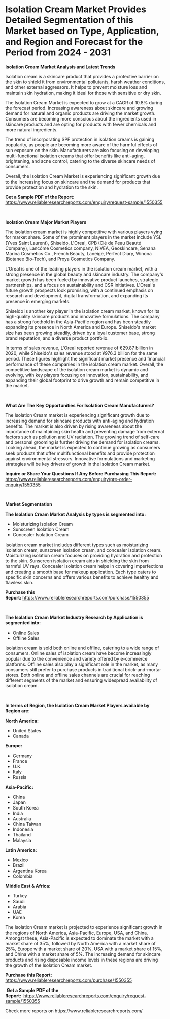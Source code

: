 <p><h1>Isolation Cream Market Provides Detailed Segmentation of this Market based on Type, Application, and Region and Forecast for the Period from 2024 - 2031</h1></p><p><strong>Isolation Cream Market Analysis and Latest Trends</strong></p>
<p><p>Isolation cream is a skincare product that provides a protective barrier on the skin to shield it from environmental pollutants, harsh weather conditions, and other external aggressors. It helps to prevent moisture loss and maintain skin hydration, making it ideal for those with sensitive or dry skin.</p><p>The Isolation Cream Market is expected to grow at a CAGR of 10.8% during the forecast period. Increasing awareness about skincare and growing demand for natural and organic products are driving the market growth. Consumers are becoming more conscious about the ingredients used in skincare products and are opting for products with fewer chemicals and more natural ingredients.</p><p>The trend of incorporating SPF protection in isolation creams is gaining popularity, as people are becoming more aware of the harmful effects of sun exposure on the skin. Manufacturers are also focusing on developing multi-functional isolation creams that offer benefits like anti-aging, brightening, and acne control, catering to the diverse skincare needs of consumers.</p><p>Overall, the Isolation Cream Market is experiencing significant growth due to the increasing focus on skincare and the demand for products that provide protection and hydration to the skin.</p></p>
<p><strong>Get a Sample PDF of the Report:&nbsp;</strong> <a href="https://www.reliableresearchreports.com/enquiry/request-sample/1550355">https://www.reliableresearchreports.com/enquiry/request-sample/1550355</a></p>
<p>&nbsp;</p>
<p><strong>Isolation Cream Major Market Players</strong></p>
<p><p>The isolation cream market is highly competitive with various players vying for market share. Some of the prominent players in the market include YSL (Yves Saint Laurent), Shiseido, L'Oreal, CPB (Clé de Peau Beauté Company), Lancôme Cosmetics company, NIVEA, Geoskincare, Senana Marina Cosmetics Co., French Beauty, Laneige, Perfect Diary, Winona (Botanee Bio-Tech), and Proya Cosmetics Company.</p><p>L'Oreal is one of the leading players in the isolation cream market, with a strong presence in the global beauty and skincare industry. The company's market growth has been fueled by innovative product launches, strategic partnerships, and a focus on sustainability and CSR initiatives. L'Oreal's future growth prospects look promising, with a continued emphasis on research and development, digital transformation, and expanding its presence in emerging markets.</p><p>Shiseido is another key player in the isolation cream market, known for its high-quality skincare products and innovative formulations. The company has a strong foothold in the Asia-Pacific region and has been steadily expanding its presence in North America and Europe. Shiseido's market size has been growing steadily, driven by a loyal customer base, strong brand reputation, and a diverse product portfolio.</p><p>In terms of sales revenue, L'Oreal reported revenue of €29.87 billion in 2020, while Shiseido's sales revenue stood at ¥976.3 billion for the same period. These figures highlight the significant market presence and financial performance of these companies in the isolation cream market. Overall, the competitive landscape of the isolation cream market is dynamic and evolving, with key players focusing on innovation, sustainability, and expanding their global footprint to drive growth and remain competitive in the market.</p></p>
<p>&nbsp;</p>
<p><strong>What Are The Key Opportunities For Isolation Cream Manufacturers?</strong></p>
<p><p>The Isolation Cream market is experiencing significant growth due to increasing demand for skincare products with anti-aging and hydration benefits. The market is also driven by rising awareness about the importance of maintaining skin health and preventing damage from external factors such as pollution and UV radiation. The growing trend of self-care and personal grooming is further driving the demand for isolation creams. Looking ahead, the market is expected to continue growing as consumers seek products that offer multifunctional benefits and provide protection against environmental stressors. Innovative formulations and marketing strategies will be key drivers of growth in the Isolation Cream market.</p></p>
<p><strong>Inquire or Share Your Questions If Any Before Purchasing This Report:</strong> <a href="https://www.reliableresearchreports.com/enquiry/pre-order-enquiry/1550355">https://www.reliableresearchreports.com/enquiry/pre-order-enquiry/1550355</a></p>
<p>&nbsp;</p>
<p><strong>Market Segmentation</strong></p>
<p><strong>The Isolation Cream Market Analysis by types is segmented into:</strong></p>
<p><ul><li>Moisturizing Isolation Cream</li><li>Sunscreen Isolation Cream</li><li>Concealer Isolation Cream</li></ul></p>
<p><p>Isolation cream market includes different types such as moisturizing isolation cream, sunscreen isolation cream, and concealer isolation cream. Moisturizing isolation cream focuses on providing hydration and protection to the skin. Sunscreen isolation cream aids in shielding the skin from harmful UV rays. Concealer isolation cream helps in covering imperfections and creating a smooth base for makeup application. Each type caters to specific skin concerns and offers various benefits to achieve healthy and flawless skin.</p></p>
<p><strong>Purchase this Report:&nbsp;</strong><a href="https://www.reliableresearchreports.com/purchase/1550355">https://www.reliableresearchreports.com/purchase/1550355</a></p>
<p>&nbsp;</p>
<p><strong>The Isolation Cream Market Industry Research by Application is segmented into:</strong></p>
<p><ul><li>Online Sales</li><li>Offline Sales</li></ul></p>
<p><p>Isolation cream is sold both online and offline, catering to a wide range of consumers. Online sales of isolation cream have become increasingly popular due to the convenience and variety offered by e-commerce platforms. Offline sales also play a significant role in the market, as many consumers still prefer to purchase products in traditional brick-and-mortar stores. Both online and offline sales channels are crucial for reaching different segments of the market and ensuring widespread availability of isolation cream.</p></p>
<p>&nbsp;</p>
<p><strong>In terms of Region, the Isolation Cream Market Players available by Region are:</strong></p>
<p>
    <p> <strong> North America: </strong>
        <ul>
            <li>United States</li>
            <li>Canada</li>
        </ul>
        </p> 
    <p> <strong> Europe: </strong>
        <ul>
            <li>Germany</li>
            <li>France</li>
            <li>U.K.</li>
            <li>Italy</li>
            <li>Russia</li>
        </ul>
        </p> 
    <p> <strong> Asia-Pacific: </strong>
        <ul>
            <li>China</li>
            <li>Japan</li>
            <li>South Korea</li>
            <li>India</li>
            <li>Australia</li>
            <li>China Taiwan</li>
            <li>Indonesia</li>
            <li>Thailand</li>
            <li>Malaysia</li>
        </ul>
        </p> 
    <p> <strong> Latin America: </strong>
        <ul>
            <li>Mexico</li>
            <li>Brazil</li>
            <li>Argentina Korea</li>
            <li>Colombia</li>
        </ul>
        </p> 
    <p> <strong> Middle East & Africa: </strong>
        <ul>
            <li>Turkey</li>
            <li>Saudi</li>
            <li>Arabia</li>
            <li>UAE</li>
            <li>Korea</li>
        </ul>
    </p>
    </p>
<p><p>The Isolation Cream market is projected to experience significant growth in the regions of North America, Asia-Pacific, Europe, USA, and China. Amongst these, Asia-Pacific is expected to dominate the market with a market share of 35%, followed by North America with a market share of 25%, Europe with a market share of 20%, USA with a market share of 15%, and China with a market share of 5%. The increasing demand for skincare products and rising disposable income levels in these regions are driving the growth of the Isolation Cream market.</p></p>
<p><strong>Purchase this Report: </strong><a href="https://www.reliableresearchreports.com/purchase/1550355">https://www.reliableresearchreports.com/purchase/1550355</a></p>
<p>&nbsp;<strong>Get a Sample PDF of the Report:&nbsp;&nbsp;</strong><a href="https://www.reliableresearchreports.com/enquiry/request-sample/1550355">https://www.reliableresearchreports.com/enquiry/request-sample/1550355</a></p>
<p><strong></strong></p>
<p>Check more reports on https://www.reliableresearchreports.com/</p>